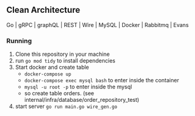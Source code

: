 ## Clean Architecture
Go | gRPC | graphQL | REST | Wire | MySQL | Docker | Rabbitmq | Evans


### Running
1. Clone this repository in your machine
2. run `go mod tidy` to install dependencies
3. Start docker and create table
   - `docker-compose up`
   - `docker-compose exec mysql bash` to enter inside the container
   - `mysql -u root -p` to enter inside the mysql
   - so create table orders. (see internal/infra/database/order_repository_test)
4. start server `go run main.go wire_gen.go`
